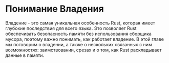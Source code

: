 # Понимание Владения

Владение - это самая уникальная особенность Rust, которая имеет глубокие последствия для всего языка. Это позволяет Rust обеспечивать безопасность памяти без использования сборщика мусора, поэтому важно понимать, как работает владение. В этой главе мы поговорим о владении, а также о нескольких связанных с ним возможностях: заимствовании, срезах и о том, как Rust раскладывает данные в памяти.
